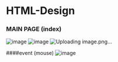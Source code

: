 # HTML-Design

### MAIN PAGE (index)
![image](https://user-images.githubusercontent.com/91533318/198879328-89dbf88c-edca-4636-9a29-442f9d79c72b.png)
![image](https://user-images.githubusercontent.com/91533318/198879346-9e0c8d5a-8852-4f5d-9032-2045cdc79ba8.png)
![Uploading image.png…]()


####event (mouse)
![image](https://user-images.githubusercontent.com/91533318/198879393-ee11c927-3e43-4c07-ae92-a43f1126d2c8.png)


